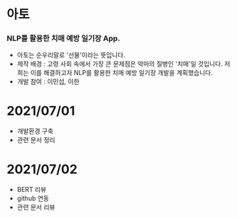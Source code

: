 # 아토
### NLP를 활용한 치매 예방 일기장 App.

- 아토는 순우리말로 '선물'이라는 뜻입니다.
- 제작 배경 : 고령 사회 속에서 가장 큰 문제점은 악마의 질병인 '치매'일 것입니다. 저희는 이를 해결하고자 NLP를 활용한 치매 예방 일기장 개발을 계획했습니다.
- 개발 참여 : 이민섭, 이한

# 2021/07/01
- 개발환경 구축
- 관련 문서 정리

# 2021/07/02
- BERT 리뷰
- github 연동
- 관련 문서 리뷰